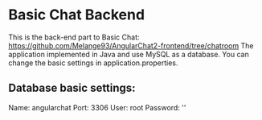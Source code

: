 # Basic Chat Backend

This is the back-end part to Basic Chat: https://github.com/Melange93/AngularChat2-frontend/tree/chatroom
The application implemented in Java and use MySQL as a database.
You can change the basic settings in application.properties.

## Database basic settings:
Name: angularchat
Port: 3306
User: root
Password: ''
